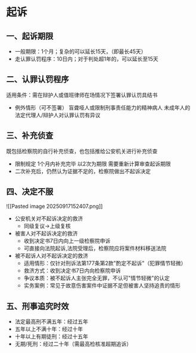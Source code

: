 # 起诉
## 一、起诉期限
- 一般期限：1个月；复杂的可以延长15天，（即最长45天）
- 走认罪认罚程序：10日内；对于判处超1年的，可以延长至15天
## 二、认罪认罚程序
适用条件：需在辩护⼈或值班律师在场情况下签署认罪认罚具结书
- 例外情形（可不签署）
	盲聋哑⼈或限制刑事责任能⼒的精神病⼈
	未成年⼈的法定代理⼈/辩护⼈对认罪认罚有异议
## 三、补充侦查
既包括检察院的自行补充侦查，也包括推给公安机关进行补充侦查
- 限制规定
	1个月内补充完毕
	以2次为期限
	需要重新计算审查起诉期限
- 二次补充后，仍然认为证据不足的，检察院做出不起诉决定
## 四、决定不服
![[Pasted image 20250917152407.png]]
- 公安机关对不起诉决定的救济
	- 同级复议→上级复核
- 被害⼈对不起诉决定的救济
	- 收到决定书7⽇内向上⼀级检察院申诉
	- 可直接向法院起诉,法院受理后，检察院应将案件材料移送法院
- 被不起诉⼈对不起诉决定的救济
	- 适⽤情形：仅针对刑诉法第177条第2款"酌定不起诉"（犯罪情节轻微）
	- 救济⽅式：收到决定书7⽇内向检察院申诉
	- 争议本质：被不起诉⼈主张完全⽆罪，不认可"情节轻微"的认定
	-  实务案例：常⻅于故意伤害案件中证据不⾜但被害⼈坚持追责的情形
## 五、刑事追究时效
- 法定最⾼刑不满五年：经过五年
-  五年以上不满⼗年：经过⼗年
- ⼗年以上有期徒刑：经过⼗五年
-  ⽆期/死刑：经过⼆⼗年（需最⾼检核准超期追诉）